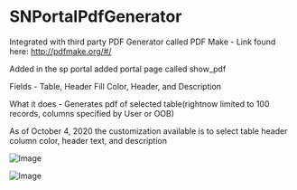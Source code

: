 # SNPortalPdfGenerator

Integrated with third party PDF Generator called PDF Make - Link found here: http://pdfmake.org/#/

Added in the sp portal added portal page called show_pdf

Fields - Table, Header Fill Color, Header, and Description

What it does - Generates pdf of selected table(rightnow limited to 100 records, columns specified by User or OOB)

As of October 4, 2020 the customization available is to select table header column color, header text, and description

![Image](https://user-images.githubusercontent.com/14989702/95036054-9c6c0100-067b-11eb-8492-46c84d29670a.png)

![Image](https://user-images.githubusercontent.com/14989702/95036629-59ab2880-067d-11eb-83fb-c1a75b076b2b.png)
